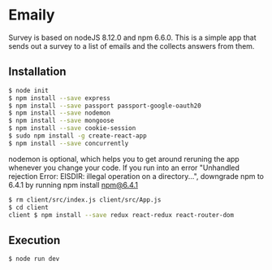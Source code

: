 # Emaily
Survey is based on nodeJS 8.12.0 and npm 6.6.0. This is a simple app that sends out a survey to a list of emails and the collects answers from them.

## Installation
```bash
$ node init
$ npm install --save express
$ npm install --save passport passport-google-oauth20
$ npm install --save nodemon
$ npm install --save mongoose
$ npm install --save cookie-session
$ sudo npm install -g create-react-app
$ npm install --save concurrently
```
nodemon is optional, which helps you to get around reruning the app whenever you change your code.
If you run into an error "Unhandled rejection Error: EISDIR: illegal operation on a directory...",
downgrade npm to 6.4.1 by running npm install npm@6.4.1

```bash
$ rm client/src/index.js client/src/App.js 
$ cd client
client $ npm install --save redux react-redux react-router-dom
```

## Execution
```bash
$ node run dev
```